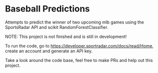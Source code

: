 # Baseball Predictions

Attempts to predict the winner of two upcoming mlb games using the SportsRadar API and scikit RandomForestClassifier. 

NOTE: This project is not finished and is still in development!

To run the code, go to https://developer.sportradar.com/docs/read/Home, create an account and generate an API key.

Take a look around the code base, feel free to make PRs and help out this project.
